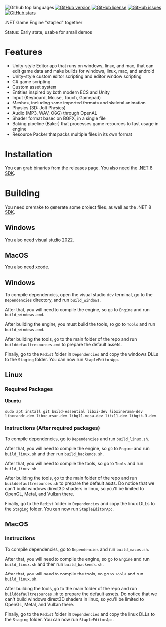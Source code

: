 ![Github top languages](https://img.shields.io/github/languages/top/littlecodingfox/stapleengine)
[![GitHub version](https://img.shields.io/github/v/release/littlecodingfox/stapleengine?include_prereleases&style=flat-square)](https://github.com/littlecodingfox/stapleengine/releases) 
[![GitHub license](https://img.shields.io/github/license/littlecodingfox/stapleengine?style=flat-square)](https://github.com/littlecodingfox/stapleengine/blob/main/LICENSE) 
[![GitHub issues](https://img.shields.io/github/issues/littlecodingfox/stapleengine?style=flat-square)](https://github.com/littlecodingfox/stapleengine/issues) 
[![GitHub stars](https://img.shields.io/github/stars/littlecodingfox/stapleengine?style=flat-square)](https://github.com/littlecodingfox/stapleengine/stargazers) 

.NET Game Engine "stapled" together

Status: Early state, usable for small demos

# Features

* Unity-style Editor app that runs on windows, linux, and mac, that can edit game data and make builds for windows, linux, mac, and android
* Unity-style custom editor scripting and editor window scripting
* C# game scripting
* Custom asset system
* Entities inspired by both modern ECS and Unity
* Input (Keyboard, Mouse, Touch, Gamepad)
* Meshes, including some imported formats and skeletal animation
* Physics (3D: Jolt Physics)
* Audio (MP3, WAV, OGG) through OpenAL
* Shader format based on BGFX, in a single file
* Baking pipeline (Baker) that processes game resources to fast usage in engine
* Resource Packer that packs multiple files in its own format

# Installation

You can grab binaries from the releases page. You also need the [.NET 8 SDK](https://dotnet.microsoft.com/en-us/download/dotnet/8.0).

# Building

You need [premake](https://premake.github.io/) to generate some project files, as well as the [.NET 8 SDK](https://dotnet.microsoft.com/en-us/download/dotnet/8.0).

## Windows

You also need visual studio 2022.

## MacOS

You also need xcode.

## Windows

To compile dependencies, open the visual studio dev terminal, go to the `Dependencies` directory, and run `build_windows`.

After that, you will need to compile the engine, so go to `Engine` and run `build_windows.cmd`.

After building the engine, you must build the tools, so go to `Tools` and run `build_windows.cmd`.

After building the tools, go to the main folder of the repo and run `builddefaultresources.cmd` to prepare the default assets.

Finally, go to the `Redist` folder in `Dependencies` and copy the windows DLLs to the `Staging` folder. You can now run `StapleEditorApp`.

## Linux

### Required Packages

#### Ubuntu

`sudo apt install git build-essential libxi-dev libxinerama-dev libxrandr-dev libxcursor-dev libgl1-mesa-dev libx11-dev libgtk-3-dev`

### Instructions (After required packages)

To compile dependencies, go to `Dependencies` and run `build_linux.sh`.

After that, you will need to compile the engine, so go to `Engine` and run `build_linux.sh` and then run `build_backends.sh`.

After that, you will need to compile the tools, so go to `Tools` and run `build_linux.sh`.

After building the tools, go to the main folder of the repo and run `builddefaultresources.sh` to prepare the default assts. Do notice that we can't build windows direct3D shaders in linux, so you'll be limited to OpenGL, Metal, and Vulkan there.

Finally, go to the `Redist` folder in `Dependencies` and copy the linux DLLs to the `Staging` folder. You can now run `StapleEditorApp`.

## MacOS

### Instructions

To compile dependencies, go to `Dependencies` and run `build_macos.sh`.

After that, you will need to compile the engine, so go to `Engine` and run `build_linux.sh` and then run `build_backends.sh`.

After that, you will need to compile the tools, so go to `Tools` and run `build_linux.sh`.

After building the tools, go to the main folder of the repo and run `builddefaultresources.sh` to prepare the default assets. Do notice that we can't build windows direct3D shaders in linux, so you'll be limited to OpenGL, Metal, and Vulkan there.

Finally, go to the `Redist` folder in `Dependencies` and copy the linux DLLs to the `Staging` folder. You can now run `StapleEditorApp`.
